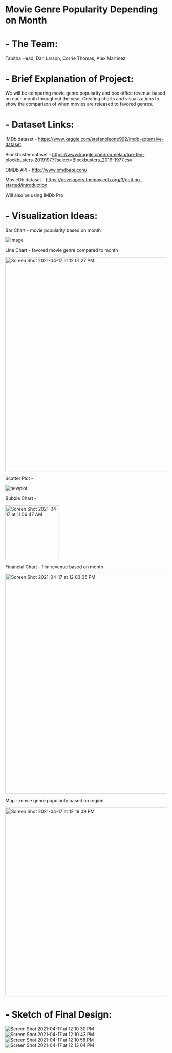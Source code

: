 # Movie Genre Popularity Depending on Month

# - The Team:

Tabitha Head, Dan Larson, Corrie Thomas, Alex Martinez

# - Brief Explanation of Project:

We will be comparing movie genre popularity and box office revenue based on each month throughout the year. Creating charts and visualizations to show the comparison of when movies are released to favored genres.

# - Dataset Links:
IMDb dataset - https://www.kaggle.com/stefanoleone992/imdb-extensive-dataset

Blockbuster dataset - https://www.kaggle.com/narmelan/top-ten-blockbusters-20191977?select=Blockbusters_2019-1977.csv

OMDb API - http://www.omdbapi.com/

MovieDb dataset - https://developers.themoviedb.org/3/getting-started/introduction

Will also be using IMDb Pro

# - Visualization Ideas:
Bar Chart - 
movie popularity based on month

![image](https://user-images.githubusercontent.com/72418166/115118843-46094480-9f73-11eb-9185-a469fe84651d.png)

Line Chart - 
favored movie genre compared to month

<img width="666" alt="Screen Shot 2021-04-17 at 12 01 27 PM" src="https://user-images.githubusercontent.com/72418166/115119098-aea4f100-9f74-11eb-9a90-c8d50db4156f.png">

Scatter Plot - 

![newplot](https://user-images.githubusercontent.com/72418166/115119002-3d653e00-9f74-11eb-80c9-28ddd78b3222.png)

Bubble Chart - 

<img width="168" alt="Screen Shot 2021-04-17 at 11 56 47 AM" src="https://user-images.githubusercontent.com/72418166/115118970-16a70780-9f74-11eb-9c0d-bbf97ae84232.png">

Financial Chart - 
film revenue based on month

<img width="684" alt="Screen Shot 2021-04-17 at 12 03 05 PM" src="https://user-images.githubusercontent.com/72418166/115119146-e90e8e00-9f74-11eb-8bc7-c9c54430be3d.png">

Map - 
movie genre popularity based on region

<img width="588" alt="Screen Shot 2021-04-17 at 12 19 39 PM" src="https://user-images.githubusercontent.com/72418166/115119597-3a1f8180-9f77-11eb-81fe-14f13db2fd94.png">

# - Sketch of Final Design:

![Screen Shot 2021-04-17 at 12 10 30 PM](https://user-images.githubusercontent.com/72418166/115119407-3dfed400-9f76-11eb-8b04-38b336d8640c.png)
![Screen Shot 2021-04-17 at 12 10 43 PM](https://user-images.githubusercontent.com/72418166/115119414-47883c00-9f76-11eb-97c5-6864d5b4f6d3.png)
![Screen Shot 2021-04-17 at 12 10 58 PM](https://user-images.githubusercontent.com/72418166/115119422-4c4cf000-9f76-11eb-9e13-c468e54b596b.png)
![Screen Shot 2021-04-17 at 12 13 04 PM](https://user-images.githubusercontent.com/72418166/115119450-638bdd80-9f76-11eb-830c-8b28eb746106.png)
